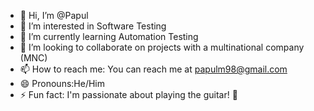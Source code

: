 - 👋 Hi, I’m @Papul
- 👀 I’m interested in Software Testing
- 🌱 I’m currently learning Automation Testing
- 💞️ I’m looking to collaborate on  projects with a multinational company (MNC)
- 📫 How to reach me: You can reach me at papulm98@gmail.com
- 😄 Pronouns:He/Him
- ⚡ Fun fact: I'm passionate about playing the guitar! 🎸

<!---
Papul98/Papul98 is a ✨ special ✨ repository because its `README.md` (this file) appears on your GitHub profile.
You can click the Preview link to take a look at your changes.
--->
